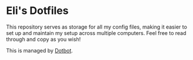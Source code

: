 # Eli's Dotfiles

This repository serves as storage for all my config files, making it easier to
set up and maintain my setup across multiple computers. Feel free to read
through and copy as you wish!

This is managed by [Dotbot](https://git.io/dotbot).
